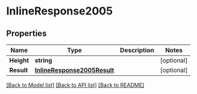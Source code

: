 # InlineResponse2005

## Properties

Name | Type | Description | Notes
------------ | ------------- | ------------- | -------------
**Height** | **string** |  | [optional] 
**Result** | [**InlineResponse2005Result**](inline_response_200_5_result.md) |  | [optional] 

[[Back to Model list]](../README.md#documentation-for-models) [[Back to API list]](../README.md#documentation-for-api-endpoints) [[Back to README]](../README.md)


